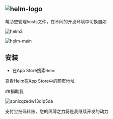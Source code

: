 ![helm-logo](https://cloud.githubusercontent.com/assets/1193966/14232427/259645da-f9de-11e5-9b96-ffa702d68615.png)
-----------------

帮助您管理hosts文件，在不同的开发环境中切换自如


![helm3](https://cloud.githubusercontent.com/assets/1193966/14232397/48892f5e-f9dd-11e5-95b8-eb775e2621bc.jpg)

![helm-main](https://cloud.githubusercontent.com/assets/1193966/14232361/c65d9f3e-f9db-11e5-80f0-f70fb89fff2c.png)


## 安装

* 在App Store搜索`Helm`

查看Helm在App Store中的网页地址

##捐助我

![apnlxqzedw13dlp5da](https://cloud.githubusercontent.com/assets/1193966/14232399/50ac57ce-f9dd-11e5-834b-33c48cb06010.png)


支付宝扫码转账，您的绵薄之力将是我继续开发的动力

